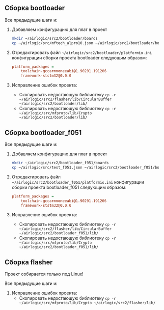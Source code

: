 ## Сборка bootloader

Все предыдущие шаги и:

1. Добавляем конфигурацию для плат в проект
    ``` bash 
    mkdir ~/airlogic/src2/bootloader/boards 
    cp ~/airlogic/src/mftech_alpro10.json ~/airlogic/src2/bootloader/boards
    ``` 
2. Отредактировать файл `~/airlogic/src2/bootloader/platformio.ini` конфигурации сборки проекта bootloader следующим образом:
    ``` ini
    platform_packages =
        toolchain-gccarmnoneeabi@1.90201.191206
        framework-ststm32@0.0.0
    ```

3. Исправление ошибок проекта:
    * Скопировать недостающую библиотеку `cp -r ~/airlogic/src2/flasher/lib/CircularBuffer ~/airlogic/src2/bootloader/lib/`
    * Скопировать недостающую библиотеку `cp -r ~/airlogic/src/mfproto/lib/Crypto ~/airlogic/src2/bootloader/lib/`

## Сборка bootloader_f051

Все предыдущие шаги и:

1. Добавляем конфигурацию для плат в проект
    ``` bash 
    mkdir ~/airlogic/src2/bootloader_f051/boards 
    cp ~/airlogic/src/test_f051.json ~/airlogic/src2/bootloader_f051/boards
    ``` 
2. Отредактировать файл `~/airlogic/src2/bootloader_f051/platformio.ini` конфигурации сборки проекта bootloader_f051 следующим образом:
    ``` ini
    platform_packages =
        toolchain-gccarmnoneeabi@1.90201.191206
        framework-ststm32@0.0.0
    ```

3. Исправление ошибок проекта:
    * Скопировать недостающую библиотеку `cp -r ~/airlogic/src2/flasher/lib/CircularBuffer ~/airlogic/src2/bootloader_f051/lib/`
    * Скопировать недостающую библиотеку `cp -r ~/airlogic/src/mfproto/lib/Crypto ~/airlogic/src2/bootloader_f051/lib/`

## Сборка flasher

Проект собирается только под Linux!

Все предыдущие шаги и:

1. Исправление ошибок проекта:
    * Скопировать недостающую библиотеку `cp -r ~/airlogic/src/mfproto/lib/Crypto ~/airlogic/src2/flasher/lib/`